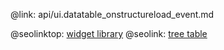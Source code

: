 @link: api/ui.datatable_onstructureload_event.md

@seolinktop: [widget library](https://webix.com)
@seolink: [tree table](https://webix.com/widget/treetable/)